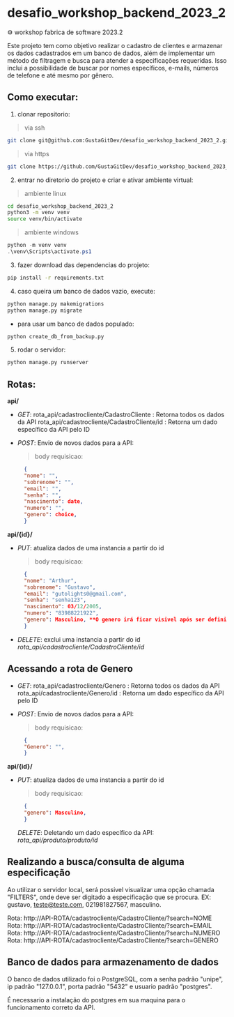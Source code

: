 # desafio_workshop_backend_2023_2
⚙ workshop fabrica de software 2023.2

Este projeto tem como objetivo realizar o cadastro de clientes e armazenar os dados cadastrados em um banco de dados, além de implementar um método de filtragem e busca para atender a especificações requeridas. Isso inclui a possibilidade de buscar por nomes específicos, e-mails, números de telefone e até mesmo por gênero.

## Como executar:

1. clonar repositorio:
> via ssh
```bash
git clone git@github.com:GustaGitDev/desafio_workshop_backend_2023_2.git
```       

> via https
```bash
git clone https://github.com/GustaGitDev/desafio_workshop_backend_2023_2.git
```

2. entrar no diretorio do projeto e criar e ativar ambiente virtual:
> ambiente linux
```bash
cd desafio_workshop_backend_2023_2
python3 -m venv venv
source venv/bin/activate
```
> ambiente windows
```ps1
python -m venv venv
.\venv\Scripts\activate.ps1
```

3. fazer download das dependencias do projeto:
```bash
pip install -r requirements.txt
```

4. caso queira um banco de dados vazio, execute:
```bash
python manage.py makemigrations
python manage.py migrate
```
- para usar um banco de dados populado:
```bash
python create_db_from_backup.py
```

5. rodar o servidor:
```bash
python manage.py runserver
```

## Rotas:

**api/**
- *GET*: 
  rota_api/cadastrocliente/CadastroCliente : Retorna todos os dados da API
  rota_api/cadastrocliente/CadastroCliente/id : Retorna um dado específico da API pelo ID

- *POST*: Envio de novos dados para a API:
    > body requisicao:
    ```json
      {
      "nome": "",
      "sobrenome": "",
      "email": "",
      "senha": "",
      "nascimento": date,
      "numero": "",
      "genero": choice,
      }
    ```

**api/{id}/**
- *PUT*: atualiza dados de uma instancia a partir do id
    > body requisicao:
    ```json
      {
      "nome": "Arthur",
      "sobrenome": "Gustavo",
      "email": "gutolights0@gmail.com",
      "senha": "senha123",
      "nascimento": 03/12/2005,
      "numero": "83988221922",
      "genero": Masculino, **O genero irá ficar visivel após ser definido na rota Genero**
      }
    ```

- *DELETE*: exclui uma instancia a partir do id *rota_api/cadastrocliente/CadastroCliente/id*

 ## Acessando a rota de Genero

 - *GET*: 
  rota_api/cadastrocliente/Genero : Retorna todos os dados da API
  rota_api/cadastrocliente/Genero/id : Retorna um dado específico da API pelo ID

 - *POST*: Envio de novos dados para a API:
    > body requisicao:
    ```json
      {
      "Genero": "",
      }
    ```

**api/{id}/**
- *PUT*: atualiza dados de uma instancia a partir do id
    > body requisicao:
    ```json
      {
      "genero": Masculino,
      }
    ```
  *DELETE*: Deletando um dado específico da API: *rota_api/produto/produto/id*

## Realizando a **busca/consulta** de alguma especificação

  Ao utilizar o servidor local, será possivel visualizar uma opção chamada "FILTERS", onde deve ser digitado a especificação que se procura. EX: gustavo, teste@teste.com, 021981827567, masculino.

  Rota: http://API-ROTA/cadastrocliente/CadastroCliente/?search=NOME
  Rota: http://API-ROTA/cadastrocliente/CadastroCliente/?search=EMAIL
  Rota: http://API-ROTA/cadastrocliente/CadastroCliente/?search=NUMERO
  Rota: http://API-ROTA/cadastrocliente/CadastroCliente/?search=GENERO

## Banco de dados para armazenamento de dados

  O banco de dados utilizado foi o PostgreSQL, com a senha padrão "unipe", ip padrão "127.0.0.1", porta padrão "5432" e usuario padrão "postgres".

  É necessario a instalação do postgres em sua maquina para o funcionamento correto da API.

##